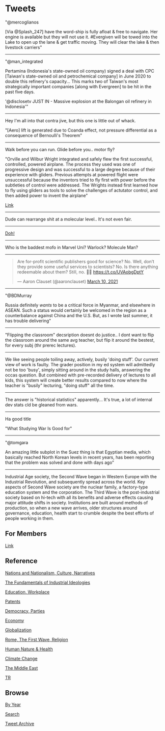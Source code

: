 # Tweets

"@mercoglianos

[Via @Splash_247] have the word-ship is fully afloat & free to
navigate. Her engine is available but they will not use
it. \#Evergiven will be towed into the Lake to open up the lane & get
traffic moving. They will clear the lake & then livestock carriers"

---

"@man_integrated

Pertamina (Indonesia's state-owned oil company) signed a deal with CPC
[Taiwan's state-owned oil and petrochemical company] in June 2020 to
double this refinery's capacity... This marks two of Taiwan's most
strategically important companies [along with Evergreen] to be hit in
the past five days.

'@disclosetv JUST IN - Massive explosion at the Balongan oil refinery in Indonesia'"

---

Hey I'm all into that contra jive, but this one is little out of whack.

"[Aero] lift is generated due to Coanda effect, not pressure
differential as a consequence of Bernoulli's Theorem"

---

Walk before you can run. Glide before you.. motor fly?

"Orville and Wilbur Wright integrated and safely flew the first
successful, controlled, powered airplane. The process they used was
one of progressive design and was successful to a large degree because
of their experience with gliders. Previous attempts at powered flight
were unsuccessful because the inventors tried to fly first with power
before the subtleties of control were addressed. The Wrights instead
first learned how to fly using gliders as tools to solve the
challenges of actutator control, and then added power to invent the
airplane"

[Link](https://journals.sfu.ca/ts/index.php/ts/article/viewFile/247/230)

---

Dude can rearrange shit at a molecular level.. It's not even fair.

---

[Doh!](https://pbs.twimg.com/media/ExjsLenXEAISkRY?format=jpg&name=small)

---

Who is the baddest mofo in Marvel Uni? Warlock? Molecule Man?

---

<blockquote class="twitter-tweet"><p lang="en" dir="ltr">Are for-profit scientific publishers good for science? No. Well, don’t they provide some useful services to scientists? No. Is there anything redeemable about them? Still, no. 🤷‍♂️ <a href="https://t.co/UVAobgDptY">https://t.co/UVAobgDptY</a></p>&mdash; Aaron Clauset (@aaronclauset) <a href="https://twitter.com/aaronclauset/status/1369673135176314883?ref_src=twsrc%5Etfw">March 10, 2021</a></blockquote> <script async src="https://platform.twitter.com/widgets.js" charset="utf-8"></script>

---

"@BDMurray

Russia definitely *wants* to be a critical force in Myanmar, and
elsewhere in ASEAN. Such a status would certainly be welcomed in the
region as a counterbalance against China and the U.S. But, as I wrote
last summer, it has trouble delivering"

---

"Flipping the classroom" decsription doesnt do justice.. I dont want
to flip the classroom around the same avg teacher, but flip it around
the bestest, for every subj (thr prerec lectures). 

---

We like seeing people toiling away, actively, busily 'doing
stuff'. Our current view of work is faulty. The grader position in my
ed system will admittedly not be too 'busy', simply sitting around in
the study halls, answering the occas question. But combined with
pre-recorded delivery of lectures to all kids, this system will create
better results compared to now where the teacher is "busily"
lecturing, "doing stuff" all the time.

---

The answer is "historical statistics" apparently... It's true, a lot
of internal dev stats cld be gleaned from wars.

---

Ha good title

"What Studying War Is Good for"

---

"@tomgara

An amazing little subplot in the Suez thing is that Egyptian media,
which basically reached North Korean levels in recent years, has been
reporting that the problem was solved and done with days ago"

---

Industrial Age society, the Second Wave began in Western Europe with
the Industrial Revolution, and subsequently spread across the
world. Key aspects of Second Wave society are the nuclear family, a
factory-type education system and the corporation. The Third Wave is
the post-industrial society based on hi-tech with all its benefits and
adverse effects causing major attitude shifts in society. Institutions
are built around methods of production, so when a new wave arrives,
older structures around governance, education, health start to crumble
despite the best efforts of people working in them.

## For Members

[Link](https://thirdwave-members.herokuapp.com)

## Reference

[Nations and Nationalism, Culture, Narratives](/2013/02/nations-and-nationalism.md)

[The Fundamentals of Industrial Ideologies](/2011/04/fundamentals-of-industrial-ideologies.md)

[Education, Workplace](2017/09/education-workplace.md)

[Patents](/2018/09/patents.md)

[Democracy, Parties](/2016/11/democracy.md)

[Economy](/2018/05/economy.md)

[Globalization](/2018/09/globalization.md)

[Rome, The First Wave, Religion](/2017/12/rome.md)

[Human Nature & Health](/2020/07/human-nature.md)

[Climate Change](/2018/12/climate.md)

[The Middle East](/2019/07/middleeast.md)

[TR](../tr)

## Browse

[By Year](years.md)

[Search](search.html)

[Tweet Archive](/tweets/README.md)


